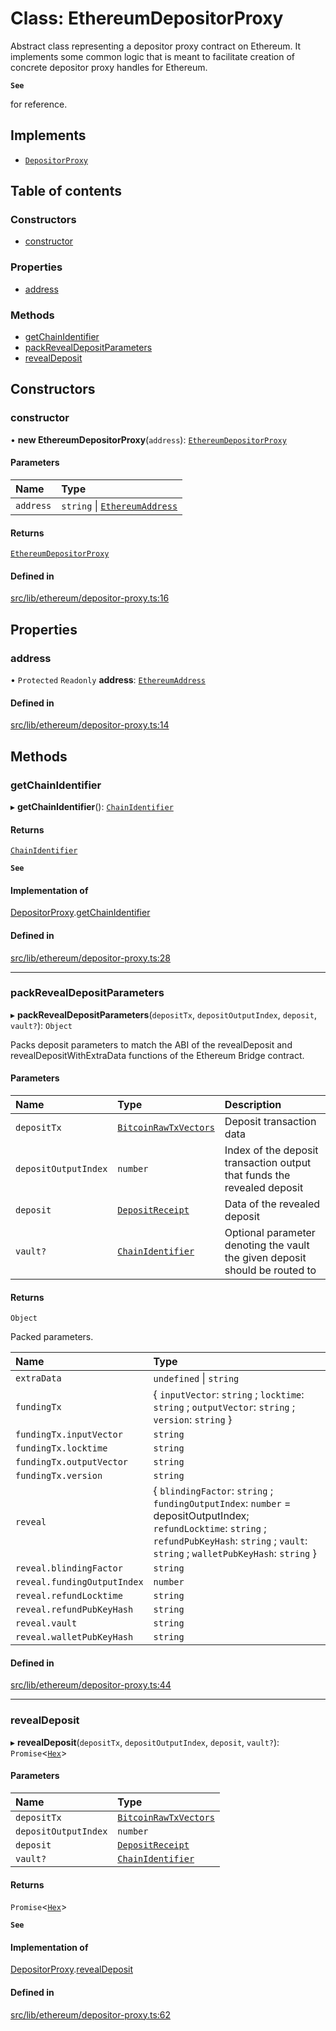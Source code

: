 # Class: EthereumDepositorProxy

Abstract class representing a depositor proxy contract on Ethereum.
It implements some common logic that is meant to facilitate creation
of concrete depositor proxy handles for Ethereum.

**`See`**

for reference.

## Implements

- [`DepositorProxy`](../interfaces/DepositorProxy.md)

## Table of contents

### Constructors

- [constructor](EthereumDepositorProxy.md#constructor)

### Properties

- [address](EthereumDepositorProxy.md#address)

### Methods

- [getChainIdentifier](EthereumDepositorProxy.md#getchainidentifier)
- [packRevealDepositParameters](EthereumDepositorProxy.md#packrevealdepositparameters)
- [revealDeposit](EthereumDepositorProxy.md#revealdeposit)

## Constructors

### constructor

• **new EthereumDepositorProxy**(`address`): [`EthereumDepositorProxy`](EthereumDepositorProxy.md)

#### Parameters

| Name | Type |
| :------ | :------ |
| `address` | `string` \| [`EthereumAddress`](EthereumAddress.md) |

#### Returns

[`EthereumDepositorProxy`](EthereumDepositorProxy.md)

#### Defined in

[src/lib/ethereum/depositor-proxy.ts:16](https://github.com/keep-network/tmewc/blob/main/typescript/src/lib/ethereum/depositor-proxy.ts#L16)

## Properties

### address

• `Protected` `Readonly` **address**: [`EthereumAddress`](EthereumAddress.md)

#### Defined in

[src/lib/ethereum/depositor-proxy.ts:14](https://github.com/keep-network/tmewc/blob/main/typescript/src/lib/ethereum/depositor-proxy.ts#L14)

## Methods

### getChainIdentifier

▸ **getChainIdentifier**(): [`ChainIdentifier`](../interfaces/ChainIdentifier.md)

#### Returns

[`ChainIdentifier`](../interfaces/ChainIdentifier.md)

**`See`**

#### Implementation of

[DepositorProxy](../interfaces/DepositorProxy.md).[getChainIdentifier](../interfaces/DepositorProxy.md#getchainidentifier)

#### Defined in

[src/lib/ethereum/depositor-proxy.ts:28](https://github.com/keep-network/tmewc/blob/main/typescript/src/lib/ethereum/depositor-proxy.ts#L28)

___

### packRevealDepositParameters

▸ **packRevealDepositParameters**(`depositTx`, `depositOutputIndex`, `deposit`, `vault?`): `Object`

Packs deposit parameters to match the ABI of the revealDeposit and
revealDepositWithExtraData functions of the Ethereum Bridge contract.

#### Parameters

| Name | Type | Description |
| :------ | :------ | :------ |
| `depositTx` | [`BitcoinRawTxVectors`](../interfaces/BitcoinRawTxVectors.md) | Deposit transaction data |
| `depositOutputIndex` | `number` | Index of the deposit transaction output that funds the revealed deposit |
| `deposit` | [`DepositReceipt`](../interfaces/DepositReceipt.md) | Data of the revealed deposit |
| `vault?` | [`ChainIdentifier`](../interfaces/ChainIdentifier.md) | Optional parameter denoting the vault the given deposit should be routed to |

#### Returns

`Object`

Packed parameters.

| Name | Type |
| :------ | :------ |
| `extraData` | `undefined` \| `string` |
| `fundingTx` | \{ `inputVector`: `string` ; `locktime`: `string` ; `outputVector`: `string` ; `version`: `string`  } |
| `fundingTx.inputVector` | `string` |
| `fundingTx.locktime` | `string` |
| `fundingTx.outputVector` | `string` |
| `fundingTx.version` | `string` |
| `reveal` | \{ `blindingFactor`: `string` ; `fundingOutputIndex`: `number` = depositOutputIndex; `refundLocktime`: `string` ; `refundPubKeyHash`: `string` ; `vault`: `string` ; `walletPubKeyHash`: `string`  } |
| `reveal.blindingFactor` | `string` |
| `reveal.fundingOutputIndex` | `number` |
| `reveal.refundLocktime` | `string` |
| `reveal.refundPubKeyHash` | `string` |
| `reveal.vault` | `string` |
| `reveal.walletPubKeyHash` | `string` |

#### Defined in

[src/lib/ethereum/depositor-proxy.ts:44](https://github.com/keep-network/tmewc/blob/main/typescript/src/lib/ethereum/depositor-proxy.ts#L44)

___

### revealDeposit

▸ **revealDeposit**(`depositTx`, `depositOutputIndex`, `deposit`, `vault?`): `Promise`\<[`Hex`](Hex.md)\>

#### Parameters

| Name | Type |
| :------ | :------ |
| `depositTx` | [`BitcoinRawTxVectors`](../interfaces/BitcoinRawTxVectors.md) |
| `depositOutputIndex` | `number` |
| `deposit` | [`DepositReceipt`](../interfaces/DepositReceipt.md) |
| `vault?` | [`ChainIdentifier`](../interfaces/ChainIdentifier.md) |

#### Returns

`Promise`\<[`Hex`](Hex.md)\>

**`See`**

#### Implementation of

[DepositorProxy](../interfaces/DepositorProxy.md).[revealDeposit](../interfaces/DepositorProxy.md#revealdeposit)

#### Defined in

[src/lib/ethereum/depositor-proxy.ts:62](https://github.com/keep-network/tmewc/blob/main/typescript/src/lib/ethereum/depositor-proxy.ts#L62)
